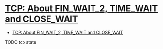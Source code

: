 # [TCP: About FIN_WAIT_2, TIME_WAIT and CLOSE_WAIT](https://benohead.com/blog/2013/07/21/tcp-about-fin_wait_2-time_wait-and-close_wait/)

- [TCP: About FIN_WAIT_2, TIME_WAIT and CLOSE_WAIT](#tcp-about-fin_wait_2-time_wait-and-close_wait)












TODO tcp state